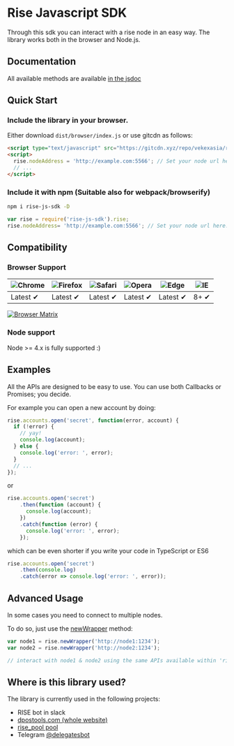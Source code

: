 # Rise Javascript SDK

Through this sdk you can interact with a rise node in an easy way. The library works both in the browser and Node.js.

## Documentation

All available methods are available [in the jsdoc](https://vekexasia.github.io/rise-js-sdk/interfaces/rise.html)

## Quick Start

### Include the library in your browser.

Either download `dist/browser/index.js` or use gitcdn as follows:

```html
<script type="text/javascript" src="https://gitcdn.xyz/repo/vekexasia/rise-js-sdk/master/dist/browser/index.js"></script>
<script>
  rise.nodeAddress = 'http://example.com:5566'; // Set your node url here. (no leading slash)
  // ...
</script>

```

### Include it with npm (Suitable also for webpack/browserify)

```bash
npm i rise-js-sdk -D
```

```javascript
var rise = require('rise-js-sdk').rise;
rise.nodeAddress= 'http://example.com:5566'; // Set your node url here. (no leading slash) 

```


## Compatibility

### Browser Support

![Chrome](https://raw.github.com/alrra/browser-logos/master/src/chrome/chrome_48x48.png) | ![Firefox](https://raw.github.com/alrra/browser-logos/master/src/firefox/firefox_48x48.png) | ![Safari](https://raw.github.com/alrra/browser-logos/master/src/safari/safari_48x48.png) | ![Opera](https://raw.github.com/alrra/browser-logos/master/src/opera/opera_48x48.png) | ![Edge](https://raw.github.com/alrra/browser-logos/master/src/edge/edge_48x48.png) | ![IE](https://raw.github.com/alrra/browser-logos/master/src/archive/internet-explorer_9-11/internet-explorer_9-11_48x48.png) |
--- | --- | --- | --- | --- | --- |
Latest ✔ | Latest ✔ | Latest ✔ | Latest ✔ | Latest ✔ | 8+ ✔ |

[![Browser Matrix](https://saucelabs.com/open_sauce/build_matrix/axios.svg)](https://saucelabs.com/u/axios)

### Node support

Node >= 4.x is fully supported :)


## Examples

All the APIs are designed to be easy to use. You can use both Callbacks or Promises; you decide.

For example you can open a new account by doing:

```javascript
rise.accounts.open('secret', function(error, account) {
  if (!error) {
    // yay!
    console.log(account);
  } else {
    console.log('error: ', error);
  }
  // ...
});
```

or

```javascript
rise.accounts.open('secret')
    .then(function (account) {
      console.log(account);
    })
    .catch(function (error) {
      console.log('error: ', error);
    });
```

which can be even shorter if you write your code in TypeScript or ES6

```javascript
rise.accounts.open('secret')
    .then(console.log)
    .catch(error => console.log('error: ', error));
```


## Advanced Usage

In some cases you need to connect to multiple nodes.

To do so, just use the [newWrapper](https://vekexasia.github.io/rise-js-sdk/interfaces/rise.html#newwrapper) method:

```javascript
var node1 = rise.newWrapper('http://node1:1234');
var node2 = rise.newWrapper('http://node2:1234');

// interact with node1 & node2 using the same APIs available within 'rise' variable.
```

## Where is this library used?

The library is currently used in the following projects:
 - RISE bot in slack
 - [dpostools.com (whole website)](https://dpostools.com/RISE)
 - [rise_pool pool](https://dpospools.com/pool/rise_pool)
 - Telegram [@delegatesbot](https://t.me/delegatesbot)